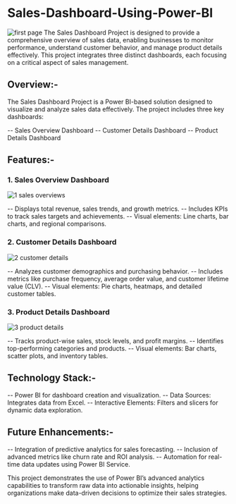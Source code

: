# Sales-Dashboard-Using-Power-BI
![first page](https://github.com/user-attachments/assets/531a44f8-9f91-4041-bebe-65896addd9fd)
The Sales Dashboard Project is designed to provide a comprehensive overview of sales data, enabling businesses to monitor performance, understand customer behavior, and manage product details effectively. This project integrates three distinct dashboards, each focusing on a critical aspect of sales management.

## Overview:-
The Sales Dashboard Project is a Power BI-based solution designed to visualize and analyze sales data effectively. The project includes three key dashboards:

-- Sales Overview Dashboard
-- Customer Details Dashboard
-- Product Details Dashboard

## Features:-
### 1. Sales Overview Dashboard
![1 sales overviews](https://github.com/user-attachments/assets/3cbdb9d6-0658-4d07-a804-c239104745d8)

-- Displays total revenue, sales trends, and growth metrics.
-- Includes KPIs to track sales targets and achievements.
-- Visual elements: Line charts, bar charts, and regional comparisons.
### 2. Customer Details Dashboard
![2 customer details](https://github.com/user-attachments/assets/6592c9ee-89a4-4bf2-8f99-34f3d1e12976)

-- Analyzes customer demographics and purchasing behavior.
-- Includes metrics like purchase frequency, average order value, and customer lifetime value (CLV).
-- Visual elements: Pie charts, heatmaps, and detailed customer tables.
### 3. Product Details Dashboard
![3 product details](https://github.com/user-attachments/assets/53196e58-24c6-42e2-b332-1e0bd0e373e4)

-- Tracks product-wise sales, stock levels, and profit margins.
-- Identifies top-performing categories and products.
-- Visual elements: Bar charts, scatter plots, and inventory tables.

## Technology Stack:-
-- Power BI for dashboard creation and visualization.
-- Data Sources: Integrates data from Excel.
-- Interactive Elements: Filters and slicers for dynamic data exploration.

## Future Enhancements:-
-- Integration of predictive analytics for sales forecasting.
-- Inclusion of advanced metrics like churn rate and ROI analysis.
-- Automation for real-time data updates using Power BI Service.

This project demonstrates the use of Power BI’s advanced analytics capabilities to transform raw data into actionable insights, helping organizations make data-driven decisions to optimize their sales strategies.


